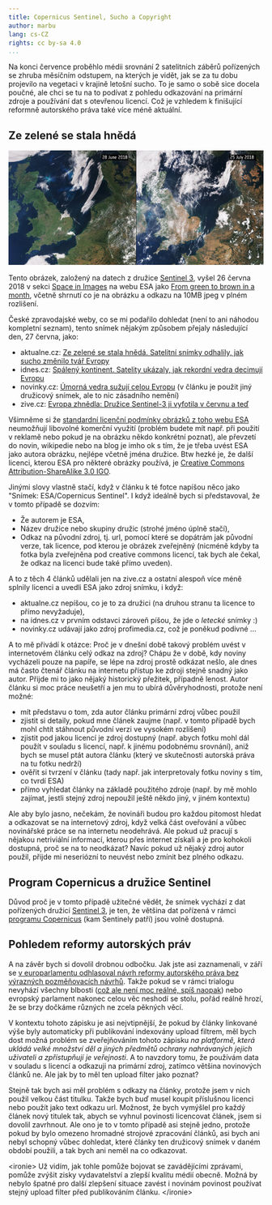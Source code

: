 ```yaml
---
title: Copernicus Sentinel, Sucho a Copyright
author: marbu
lang: cs-CZ
rights: cc by-sa 4.0
...
```


Na konci července proběhlo médii srovnání 2 satelitních záběrů pořízených se
zhruba měsíčním odstupem, na kterých je vidět, jak se za tu dobu projevilo na
vegetaci v krajině letošní sucho. To je samo o sobě sice docela poučné, ale
chci se tu na to podívat z pohledu odkazování na primární zdroje a
používání dat s otevřenou licencí. Což je vzhledem k finišující reformně
autorského práva také více méně aktuální.

<!--break-->

## Ze zelené se stala hnědá

[![](From_green_to_brown_in_a_month_node_full_image_2.jpg)](http://www.esa.int/spaceinimages/Images/2018/07/From_green_to_brown_in_a_month)

Tento obrázek, založený na datech z družice [Sentinel
3](https://en.wikipedia.org/wiki/Sentinel-3), vyšel 26 června
2018 v sekci [Space in Images](http://www.esa.int/spaceinimages/Images)
na webu ESA jako [From green to brown in a month](http://www.esa.int/spaceinimages/Images/2018/07/From_green_to_brown_in_a_month),
včetně shrnutí co je na obrázku a odkazu na 10MB jpeg v plném rozlišení.

České zpravodajské weby, co se mi podařilo dohledat (není to ani náhodou
kompletní seznam), tento snímek nějakým způsobem přejaly následující den, 27
června, jako:

* aktualne.cz: [Ze zelené se stala hnědá. Satelitní snímky odhalily, jak sucho změnilo tvář Evropy](https://zpravy.aktualne.cz/zahranici/prekryvacka-sucho/r~0667fd6c917511e8915e0cc47ab5f122/)
* idnes.cz: [Spálený kontinent. Satelity ukázaly, jak rekordní vedra decimují Evropu](https://zpravy.idnes.cz/pozary-sucho-evropa-satelity-snimky-druzice-fn5-/zahranicni.aspx?c=A180727_122334_zahranicni_aha)
* novinky.cz: [Úmorná vedra sužují celou Evropu](https://www.novinky.cz/zahranicni/evropa/479017-umorna-vedra-suzuji-celou-evropu.html) (v článku je použit jiný družicový snímek, ale to nic zásadního nemění)
* zive.cz: [Evropa zhnědla: Družice Sentinel-3 ji vyfotila v červnu a teď](https://vtm.zive.cz/clanky/evropa-zhnedla-druzice-sentinel-3-ji-vyfotila-v-cervnu-a-ted/sc-870-a-194339/default.aspx)

Všimněme si že [standardní licenční podmínky obrázků z toho webu
ESA](http://www.esa.int/spaceinimages/ESA_Multimedia/Copyright_Notice_Images)
neumožňují libovolné komerční využití (problém budete mít např. při použití v
reklamě nebo pokud je na obrázku někdo konkrétní poznat), ale převzetí do
novin, wikipedie nebo na blog je imho ok s tím, že je třeba uvést ESA jako
autora obrázku, nejlépe včetně jména družice.
Btw hezké je, že další licenci, kterou ESA pro některé obrázky používá, je
[Creative Commons Attribution-ShareAlike 3.0
IGO](https://creativecommons.org/licenses/by-sa/3.0/igo/).

Jinými slovy vlastně stačí, když v článku k té fotce napíšou něco jako "Snímek:
ESA/Copernicus Sentinel". I když ideálně bych si představoval, že v tomto
případě se dozvím:

* Že autorem je ESA,
* Název družice nebo skupiny družic (strohé jméno úplně stačí),
* Odkaz na původní zdroj, tj. url, pomocí které se dopátrám jak původní verze,
  tak licence, pod kterou je obrázek zveřejněný (nicméně kdyby ta fotka byla
  zveřejněna pod creative commons licencí, tak bych ale čekal, že odkaz na
  licenci bude také přímo uveden).

A to z těch 4 článků udělali jen na zive.cz a ostatní alespoň více méně splnily
licenci a uvedli ESA jako zdroj snímku, i když:

* aktualne.cz nepíšou, co je to za družici (na druhou stranu ta licence to
  přímo nevyžaduje),
* na idnes.cz v prvním odstavci zároveň píšou, že jde o *letecké* snímky :)
* novinky.cz udávají jako zdroj profimedia.cz, což je poněkud podivné ...

A to mě přivádí k otázce:
Proč je v dnešní době takový problém uvést v internetovém článku celý odkaz na
zdroj? Chápu že v době, kdy noviny vycházeli pouze na papíře, se lépe na zdroj
prostě odkázat nešlo, ale dnes má často čtenář článku na internetu přístup ke
zdroji stejně snadný jako autor. Přijde mi to jako nějaký historický přežitek,
případně lenost. Autor článku si moc práce neušetří a jen mu to ubírá
důvěryhodnosti, protože není možné:

* mít představu o tom, zda autor článku primární zdroj vůbec použil
* zjistit si detaily, pokud mne článek zaujme (např. v
  tomto případě bych mohl chtít stáhnout původní verzi ve vysokém rozlišení)
* zjistit pod jakou licencí je zdroj dostupný (např. abych fotku
  mohl dál použít v souladu s licencí, např. k jinému podobnému srovnání), aniž
  bych se musel ptát autora článku (který ve skutečnosti autorská práva na tu
  fotku nedrží)
* ověřit si tvrzení v článku (tady např. jak interpretovaly fotku
  noviny s tím, co tvrdí ESA)
* přímo vyhledat články na základě použitého zdroje (např. by mě mohlo
  zajímat, jestli stejný zdroj nepoužil ještě někdo jiný, v jiném kontextu)

Ale aby bylo jasno, nečekám, že novináři budou pro každou pitomost hledat a
odkazovat se na internetový zdroj, když velká část oveřování a vůbec
novinářské práce se na internetu neodehrává. Ale pokud už pracují s nějakou
netriviální informací, kterou přes internet získali a je pro kohokoli dostupná,
proč se na to neodkázat? Navíc pokud už nějaký zdroj autor použil, přijde mi
neseriózní to neuvést nebo zmínit bez plného odkazu.

## Program Copernicus a družice Sentinel

Důvod proč je v tomto případě užitečné vědět, že snímek vychází z dat
pořízených družicí [Sentinel 3](https://en.wikipedia.org/wiki/Sentinel-3), je
ten, že většina dat pořízená v rámci [programu
Copernicus](https://sentinels.copernicus.eu/web/sentinel/home) (kam Sentinely
patří) jsou volně dostupná.

<!-- TODO
good and bad: data, dokumentace a složitost toho všeho
openstreet map
stahování dat
Srovnání s chmi ... a rozhlas
-->

## Pohledem reformy autorských práv

A na závěr bych si dovolil drobnou odbočku. Jak jste asi zaznamenali, v září se
[v europarlamentu odhlasoval návrh reformy autorského práva bez výrazných
pozměňovacích
návrhů](https://juliareda.eu/2018/09/ep-endorses-upload-filters/). Takže pokud
se v rámci trialogu nevyhází všechny blbosti ([což ale není moc reálné, spíš
naopak](https://juliareda.eu/2018/11/eu-council-upload-filters/)) nebo evropský
parlament nakonec celou věc neshodí se stolu, pořád reálně hrozí, že
se brzy dočkáme různých ne zcela pěkných věcí.

V kontextu tohoto zápisku je asi nejvtipnější, že pokud by články linkované
výše byly automaticky při publikování indexovány upload filtrem, měl bych dost
možná problém se zveřejňováním tohoto zápisku *na platformě, která ukládá
velké množství děl a jiných předmětů ochrany nahrávaných jejich uživateli a
zpřístupňují je veřejnosti*. A to navzdory tomu, že používám data v souladu s
licencí a odkazuji na primární zdroj, zatímco většina novinových článků ne. Ale
jak by to měl ten upload filter jako poznat?

Stejně tak bych asi měl problém s odkazy na články, protože jsem v nich použil
velkou část titulku. Takže bych buď musel koupit příslušnou licenci nebo použít
jako text odkazu url. Možnost, že bych vymýšlel pro každý článek nový titulek
tak, abych se vyhnul povinosti licencovat článek, jsem si dovolil zavrhnout.
Ale ono je to v tomto případě asi stejně jedno, protože pokud by bylo
omezeno hromadné strojové zpracování článků, asi bych ani nebyl schopný vůbec
dohledat, které články ten družicový snímek v daném období použili, a tak bych
ani neměl na co odkazovat.

&lt;ironie&gt;
Už vidím, jak tohle pomůže bojovat se zavádějícími zprávami, pomůže zvýšit
zisky vydavatelství a zlepší kvalitu médií obecně. Možná by nebylo špatné pro
další zlepšení situace zavést i novinám povinost používat stejný upload filter
před publikováním článku.
&lt;/ironie&gt;
